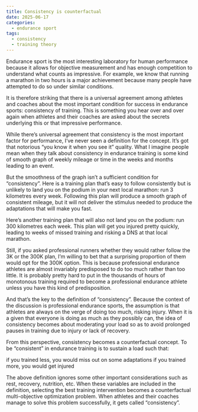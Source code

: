 ```yaml
---
title: Consistency is counterfactual
date: 2025-06-17
categories:
  - endurance sport
tags:
  - consistency
  - training theory
---
```


Endurance sport is the most interesting laboratory for human performance because it allows for objective measurement and has enough competition to understand what counts as impressive. For example, we know that running a marathon in two hours is a major achievement because many people have attempted to do so under similar conditions.

It is therefore striking that there is a universal agreement among athletes and coaches about the most important condition for success in endurance sports: consistency of training. This is something you hear over and over again when athletes and their coaches are asked about the secrets underlying this or that impressive performance.

While there’s universal agreement that consistency is the most important factor for performance, I’ve never seen a definition for the concept. It’s got that notorious “you know it when you see it” quality. What I imagine people mean when they talk about consistency in endurance training is some kind of smooth graph of weekly mileage or time in the weeks and months leading to an event.

But the smoothness of the graph isn’t a sufficient condition for “consistency”. Here is a training plan that’s easy to follow consistently but is unlikely to land you on the podium in your next local marathon: run 3 kilometres every week. Following this plan will produce a smooth graph of consistent mileage, but it will not deliver the stimulus needed to produce the adaptations that will make you fast.

Here’s another training plan that will also not land you on the podium: run 300 kilometres each week. This plan will get you injured pretty quickly, leading to weeks of missed training and risking a DNS at that local marathon.

Still, if you asked professional runners whether they would rather follow the 3K or the 300K plan, I’m willing to bet that a surprising proportion of them would opt for the 300K option. This is because professional endurance athletes are almost invariably predisposed to do too much rather than too little. It is probably pretty hard to put in the thousands of hours of monotonous training required to become a professional endurance athlete unless you have this kind of predisposition.

And that’s the key to the definition of “consistency”. Because the context of the discussion is professional endurance sports, the assumption is that athletes are always on the verge of doing too much, risking injury. When it is a given that everyone is doing as much as they possibly can, the idea of consistency becomes about moderating your load so as to avoid prolonged pauses in training due to injury or lack of recovery.

From this perspective, consistency becomes a counterfactual concept. To be “consistent” in endurance training is to sustain a load such that:

if you trained less, you would miss out on some adaptations
if you trained more, you would get injured

The above definition ignores some other important considerations such as rest, recovery, nutrition, etc. When these variables are included in the definition, selecting the best training intervention becomes a counterfactual multi-objective optimization problem. When athletes and their coaches manage to solve this problem successfully, it gets called “consistency”.
